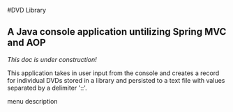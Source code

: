 #DVD Library
## A Java console application untilizing Spring MVC and AOP

*This doc is under construction!*

This application takes in user input from the console and creates a record for individual DVDs stored in a library and persisted to a text file with values separated by a delimiter '::'. 

menu description 
